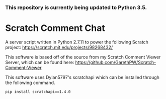 ### This repository is currently being updated to Python 3.5.

# Scratch Comment Chat
A server script written in Python 2.7.11 to power the following Scratch project: https://scratch.mit.edu/projects/98268432/

This software is based off of the source from my Scratch Comment Viewer Server, which can be found here: https://github.com/GarethPW/Scratch-Comment-Viewer

This software uses Dylan5797's scratchapi which can be installed through the following command.

```pip install scratchapi==1.4.0```
